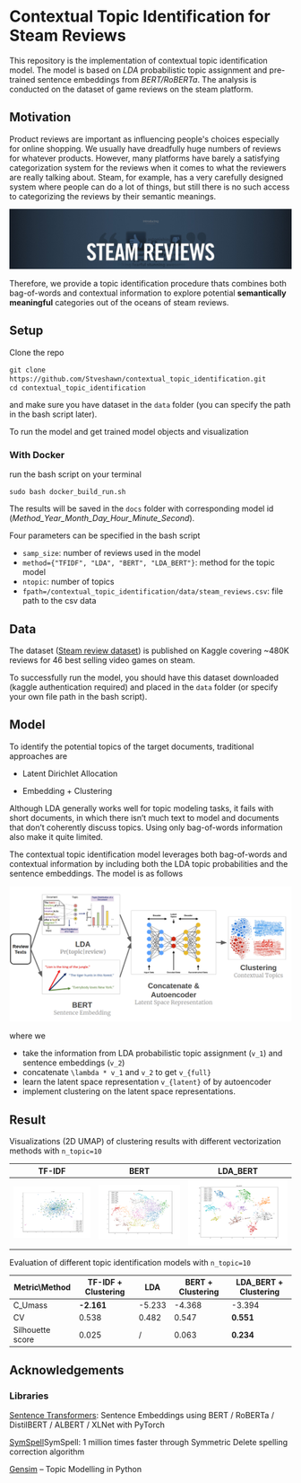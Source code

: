 # Contextual Topic Identification for Steam Reviews

This repository is the implementation of contextual topic identification model. The model is based on _LDA_ probabilistic topic assignment and pre-trained sentence embeddings from _BERT/RoBERTa_. The analysis is conducted on the dataset of game reviews on the steam platform.

## Motivation

Product reviews are important as influencing people's choices especially for online shopping. We usually have dreadfully huge numbers of reviews for whatever products. However, many platforms have barely a satisfying categorization system for the reviews when it comes to what the reviewers are really talking about. Steam, for example, has a very carefully designed system where people can do a lot of things, but still there is no such access to categorizing the reviews by their semantic meanings.

![Steam review logo](./docs/images/steam_review.jpeg)

Therefore, we provide a topic identification procedure thats combines both bag-of-words and contextual information to explore potential __semantically meaningful__ categories out of the oceans of steam reviews.

## Setup

Clone the repo

```
git clone https://github.com/Stveshawn/contextual_topic_identification.git
cd contextual_topic_identification
```

and make sure you have dataset in the `data` folder (you can specify the path in the bash script later).


To run the model and get trained model objects and visualization

### With Docker

run the bash script on your terminal

```
sudo bash docker_build_run.sh
```

The results will be saved in the `docs` folder with corresponding model id (_Method_Year_Month_Day_Hour_Minute_Second_).

Four parameters can be specified in the bash script

+ `samp_size`: number of reviews used in the model
+ `method={"TFIDF", "LDA", "BERT", "LDA_BERT"}`: method for the topic model
+ `ntopic`: number of topics
+ `fpath=/contextual_topic_identification/data/steam_reviews.csv`: file path to the csv data




## Data

The dataset ([Steam review dataset](https://www.kaggle.com/luthfim/steam-reviews-dataset)) is published on Kaggle covering ~480K reviews for 46 best selling video games on steam.

To successfully run the model, you should have this dataset downloaded (kaggle authentication required) and placed in the `data` folder (or specify your own file path in the bash script).

## Model

To identify the potential topics of the target documents, traditional approaches are

+ Latent Dirichlet Allocation

+ Embedding + Clustering

Although LDA generally works well for topic modeling tasks, it fails with short documents, in which there isn’t much text to model and documents that don’t coherently discuss topics. Using only bag-of-words information also make it quite limited. 

The contextual topic identification model leverages both bag-of-words and contextual information by including both the LDA topic probabilities and the sentence embeddings. The model is as follows

![Model](./docs/images/model.png)


where we 

+ take the information from LDA probabilistic topic assignment (`v_1`) and sentence embeddings (`v_2`)
+ concatenate `\lambda * v_1` and `v_2` to get `v_{full}`
+ learn the latent space representation `v_{latent}` of by autoencoder
+ implement clustering on the latent space representations.


## Result

Visualizations (2D UMAP) of clustering results with different vectorization methods with `n_topic=10`

| TF-IDF | BERT | LDA_BERT |
|---|---|---|
![Model](./docs/images/tfidf.png) | ![Model](./docs/images/bert.png) | ![Model](./docs/images/lda_bert.png)|


Evaluation of different topic identification models with `n_topic=10`



| Metric\Method | TF-IDF + Clustering | LDA | BERT + Clustering | LDA_BERT + Clustering |
|---|---|---|---|---|
|C_Umass|__-2.161__|-5.233|-4.368|-3.394|
|CV|0.538|0.482|0.547|__0.551__|
|Silhouette score|0.025|/|0.063|__0.234__|

## Acknowledgements

### Libraries

[Sentence Transformers](https://github.com/UKPLab/sentence-transformers): Sentence Embeddings using BERT / RoBERTa / DistilBERT / ALBERT / XLNet with PyTorch

[SymSpell](https://github.com/wolfgarbe/SymSpell)SymSpell: 1 million times faster through Symmetric Delete spelling correction algorithm

[Gensim](https://github.com/RaRe-Technologies/gensim) – Topic Modelling in Python
